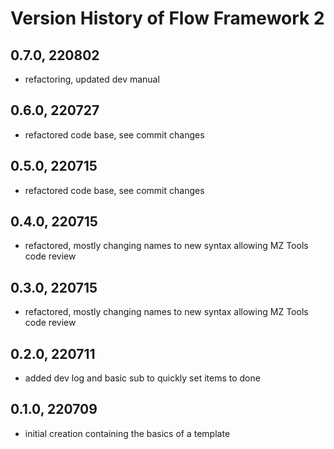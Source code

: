 # Version History of Flow Framework 2
## 0.7.0, 220802
* refactoring, updated dev manual
## 0.6.0, 220727
* refactored code base, see commit changes
## 0.5.0, 220715
* refactored code base, see commit changes
## 0.4.0, 220715
* refactored, mostly changing names to new syntax allowing MZ Tools code review
## 0.3.0, 220715
* refactored, mostly changing names to new syntax allowing MZ Tools code review
## 0.2.0, 220711
* added dev log and basic sub to quickly set items to done
## 0.1.0, 220709
* initial creation containing the basics of a template
